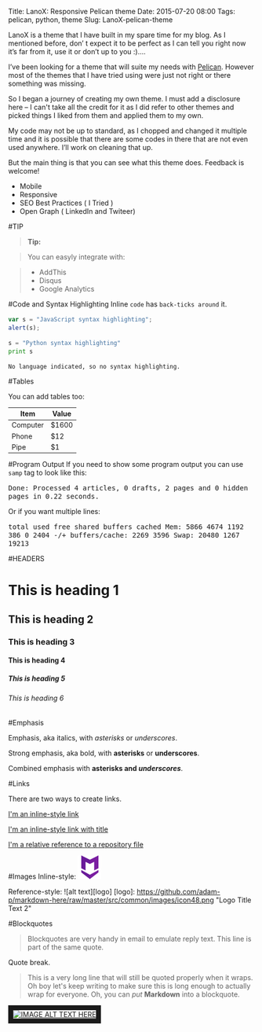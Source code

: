 Title: LanoX: Responsive Pelican theme
Date: 2015-07-20 08:00
Tags: pelican, python, theme
Slug: LanoX-pelican-theme

LanoX is a theme that I have built in my spare time for my blog. As I mentioned before, don’ t expect it to be perfect as I can tell you right now it’s far from it, use it or don’t up to you :)....
 
I’ve been looking for a theme that will suite my needs with [Pelican](http://getpelican.com). However most of the themes that I have tried using were just not right or there something was missing.
 
So I began a journey of creating my own theme. I must add a disclosure here – I can't take all the credit for it as I did refer to other themes and picked things I liked from them and applied them to my own.
 
My code may not be up to standard, as I chopped and changed it multiple time and it is possible that there are some codes in there that are not even used anywhere. I’ll work on cleaning that up.  
 
But the main thing is that you can see what this theme does. Feedback is welcome!


- Mobile
- Responsive
- SEO Best Practices ( I Tried )
- Open Graph ( LinkedIn and Twiteer)

#TIP

> **Tip:**

> You can easyly integrate with:

> - AddThis
> - Disqus
> - Google Analytics

#Code and Syntax Highlighting
Inline `code` has `back-ticks around` it.

```javascript
var s = "JavaScript syntax highlighting";
alert(s);
```
 
```python
s = "Python syntax highlighting"
print s
```
 
```
No language indicated, so no syntax highlighting. 
```

#Tables


You can add tables too:

Item     | Value
-------- | ---
Computer | $1600
Phone    | $12
Pipe     | $1


#Program Output
If you need to show some program output you can use `samp` tag to look like this:

<samp>Done: Processed 4 articles, 0 drafts, 2 pages and 0 hidden pages in 0.22 seconds.</samp>

Or if you want multiple lines:

<samp>
             total       used       free     shared    buffers     cached
Mem:          5866       4674       1192        386          0       2404
-/+ buffers/cache:       2269       3596
Swap:        20480       1267      19213
</samp>

#HEADERS

# This is heading 1
## This is heading 2
### This is heading 3
#### This is heading 4
##### This is heading 5
###### This is heading 6

#Emphasis

Emphasis, aka italics, with *asterisks* or _underscores_.

Strong emphasis, aka bold, with **asterisks** or __underscores__.

Combined emphasis with **asterisks and _underscores_**.

#Links

There are two ways to create links.

[I'm an inline-style link](https://www.google.com)

[I'm an inline-style link with title](https://www.google.com "Google's Homepage")

[I'm a relative reference to a repository file](../blob/master/LICENSE)

#Images
Inline-style: 
![alt text](https://github.com/adam-p/markdown-here/raw/master/src/common/images/icon48.png "Logo Title Text 1")

Reference-style: 
![alt text][logo]
[logo]: https://github.com/adam-p/markdown-here/raw/master/src/common/images/icon48.png "Logo Title Text 2"

#Blockquotes
> Blockquotes are very handy in email to emulate reply text.
> This line is part of the same quote.

Quote break.

> This is a very long line that will still be quoted properly when it wraps. Oh boy let's keep writing to make sure this is long enough to actually wrap for everyone. Oh, you can *put* **Markdown** into a blockquote. 


<a href="http://www.youtube.com/watch?feature=player_embedded&v=m9We2XsVZfc" target="_blank"><img src="http://img.youtube.com/vi/m9We2XsVZfc/0.jpg" alt="IMAGE ALT TEXT HERE" width="240" height="180" border="10" /></a>